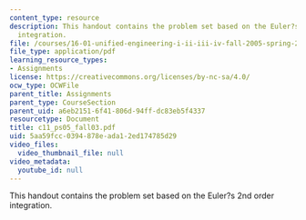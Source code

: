 ```yaml
---
content_type: resource
description: This handout contains the problem set based on the Euler?s 2nd order
  integration.
file: /courses/16-01-unified-engineering-i-ii-iii-iv-fall-2005-spring-2006/5aa59fcc0394878eada12ed174785d29_c11_ps05_fall03.pdf
file_type: application/pdf
learning_resource_types:
- Assignments
license: https://creativecommons.org/licenses/by-nc-sa/4.0/
ocw_type: OCWFile
parent_title: Assignments
parent_type: CourseSection
parent_uid: a6eb2151-6f41-806d-94ff-dc83eb5f4337
resourcetype: Document
title: c11_ps05_fall03.pdf
uid: 5aa59fcc-0394-878e-ada1-2ed174785d29
video_files:
  video_thumbnail_file: null
video_metadata:
  youtube_id: null
---
```

This handout contains the problem set based on the Euler?s 2nd order integration.